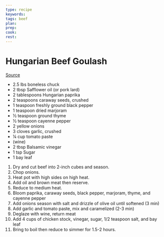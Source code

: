 ```yaml
---
type: recipe
keywords:
tags: beef
plan:
prep:
cook:
rest:
---
```


# Hungarian Beef Goulash

[Source](https://www.allrecipes.com/recipe/231009/chef-johns-beef-goulash/)

- 2.5 lbs boneless chuck
- 2 tbsp Safflower oil (or pork lard)
- 2 tablespoons Hungarian paprika
- 2 teaspoons caraway seeds, crushed
- 1 teaspoon freshly ground black pepper
- 1 teaspoon dried marjoram
- ½ teaspoon ground thyme
- ½ teaspoon cayenne pepper
- 2 yellow onions
- 3 cloves garlic, crushed
- ¼ cup tomato paste
- (wine)
- 2 tbsp Balsamic vinegar
- 1 tsp Sugar
- 1 bay leaf

1. Dry and cut beef into 2-inch cubes and season.
1. Chop onions.
1. Heat pot with high sides on high heat.
1. Add oil and brown meat then reserve.
1. Reduce to medium heat.
1. Bloom paprika, caraway seeds, black pepper, marjoram, thyme, and cayenne pepper
1. Add onions season with salt and drizzle of olive oil until softened (3 min)
1. Add garlic and tomato paste, mix and caramelized (2-3 min)
1. Deglaze with wine, return meat
1. Add 4 cups of chicken stock, vinegar, sugar, 1/2 teaspoon salt, and bay leaf
1. Bring to boil then reduce to simmer for 1.5-2 hours.
